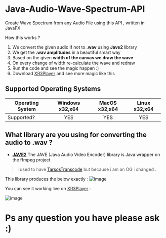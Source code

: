 # Java-Audio-Wave-Spectrum-API
Create Wave Spectrum from any Audio File using this API , written in JavaFX

How this works ?

1) We convert the given audio if not to **.wav** using **Jave2** library
2) We get the **.wav amplitudes** in a beautiful smart way
3) Based on the given **width of the canvas we draw the wave**
4) On every change of width re-calculate the wave and redraw
5) Run the code and see the magic happen :)
6) Download [XR3Player](https://github.com/goxr3plus/XR3Player) and see more magic like this 

## Supported Operating Systems

| Operating System | Windows x32,x64 | MacOS x32,x64 | Linux x32,x64 |
| ------- | :-----: | :-: | :-----: |
| Supported? | YES | YES  | YES  |

## What library are you using for converting the audio to .wav ?

- [**JAVE2**](https://github.com/goxr3plus/jave2) The JAVE (Java Audio Video Encoder) library is Java wrapper on the ffmpeg project
> I used to have [TarsosTranscode](https://github.com/goxr3plus/TarsosTranscoder) but because i am an OG i changed .

This library produces the below exactly :
![image](https://github.com/goxr3plus/Java-Audio-Wave-Spectrum-API/blob/master/images/Screenshot_2.jpg?raw=true)

You can see it working live on [XR3Player](https://github.com/goxr3plus/XR3Player) :

![image](https://github.com/goxr3plus/Java-Audio-Wave-Spectrum-API/blob/master/images/Screenshot_1.jpg?raw=true)

# Ps any question you have please ask :) 

